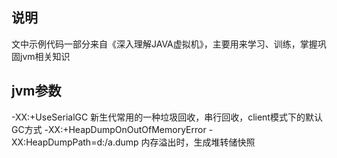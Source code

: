 ## 说明
文中示例代码一部分来自《深入理解JAVA虚拟机》，主要用来学习、训练，掌握巩固jvm相关知识
## jvm参数
-XX:+UseSerialGC 新生代常用的一种垃圾回收，串行回收，client模式下的默认GC方式
-XX:+HeapDumpOnOutOfMemoryError 
-XX:HeapDumpPath=d:/a.dump  内存溢出时，生成堆转储快照